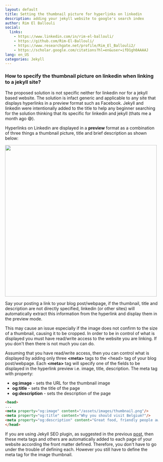 ```yaml
---
layout: default
title: Setting the thumbnail picture for hyperlinks on linkedin
description: adding your jekyll website to google's search index
author: Rim El Ballouli
social:
  links:
    - https://www.linkedin.com/in/rim-el-ballouli/
    - https://github.com/Rim-El-Ballouli/
    - https://www.researchgate.net/profile/Rim_El_Ballouli2/
    - https://scholar.google.com/citations?hl=en&user=ifD1gh0AAAAJ
lang: en_US
categories: Jekyll
---
```


### How to specify the thumbnail picture on linkedin when linking to a jekyll site?

<p class="note"> The proposed solution is not specific neither for linkedin nor for a jekyll based website.
The solution is infact generic and applicable to any site that displays hyperlinks in a preview format such as Facebook. 
Jekyll and linkedin were intentionally added to the title to help any beginner searching for the solution 
thinking  that its specific for linkedin and jekyll (thats me a month ago &#128517;).</p> 

Hyperlinks on Linkedin are displayed in a **preview**  format as a combination of three things a thumbnail picture, 
title and brief description as shown below:

<img src="/blog/assets/images/linkpreview.png" width="500">

Say your posting a link to your blog post/webpage, if the thumbnail, title and description are not directly specified, 
linkedin (or other sites) will automatically extract this information from the hyperlink and display them in the preview mode. 

This may cause an issue especially if the image does not confirm to the size of a thumbnail, causing it to be cropped.
In order to be in control of what is displayed you must have read/write access to the website you are linking. 
If you don't then there is not much you can do.

Assuming that you have read/write access, then you can control what is displayed by adding only three **\<meta>** tags 
to the \<head> tag of your blog post/webpage. Each **\<meta>** tag will specify one of the fields to be displayed in 
the hyperlink preview i.e. image, title, description. The meta tag with property: 

* **og:image** - sets the URL for the thumbnail image 
* **og:title** - sets the title of the page
* **og:description** - sets the description of the page


```html
<head> 
...
<meta property="og:image" content="/assets/images/thumbnail.png"/>
<meta property="og:title" content="Why you should visit Belgium?"/>
<meta property="og:description" content="Great food, friendly people awesome word press .."/>
</head>
```

 If you are using Jekyll SEO plugin, as suggested in the previous [post](https://rim-el-ballouli.github.io/blog/jekyll/2019/08/10/seo.html), 
 then these meta tags and others are automatically added to each page of your website according the front matter defined. 
 Therefore, you don't have to go under the trouble of defining each. However you still have to define the meta tag for the image thumbnail.  